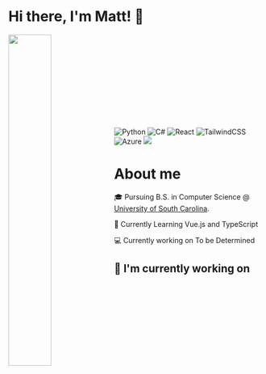 # Hi there, I'm Matt! :wave:
<!--<img align="left" width="54%" src="https://github-readme-stats-mu-two-79.vercel.app/api?username=fowlermatt&theme=dark&include_all_commits=true&count_private=true&show_icons=true" />-->
<img align="left" width="41%" src="https://github-readme-stats-mu-two-79.vercel.app/api/top-langs/?username=fowlermatt&layout=compact&theme=dark&include_all_commits=true&count_private=true" />

<br/><br/>
<br/><br/>
<br/><br/>
<br/><br/>
<br/><br/>

![Python](https://img.shields.io/badge/python-3670A0?style=for-the-badge&logo=python&logoColor=ffdd54)
![C#](https://img.shields.io/badge/c%23-%23239120.svg?style=for-the-badge&logo=csharp&logoColor=white)
![React](https://img.shields.io/badge/react-%2320232a.svg?style=for-the-badge&logo=react&logoColor=%2361DAFB)
![TailwindCSS](https://img.shields.io/badge/tailwindcss-%2338B2AC.svg?style=for-the-badge&logo=tailwind-css&logoColor=white)
![Azure](https://img.shields.io/badge/azure-%230072C6.svg?style=for-the-badge&logo=microsoftazure&logoColor=white)
<a href="https://www.linkedin.com/in/matthew-fowler-b05942256/"><img src="https://img.shields.io/badge/linkedin-%230077B5.svg?style=for-the-badge&logo=linkedin&logoColor=white"/></a>


# About me
🎓 Pursuing B.S. in Computer Science @ [University of South Carolina](https://sc.edu/study/majors_and_degrees/computer_science_computer_engineering.php). 

📖 Currently Learning Vue.js and TypeScript

💻 Currently working on To be Determined

## 👷 I'm currently working on
<!--{{range recentContributions 5}}
- [{{.Repo.Name}}]({{.Repo.URL}}) - {{.Repo.Description}} ({{humanize .OccurredAt}})
{{- end}}-->


